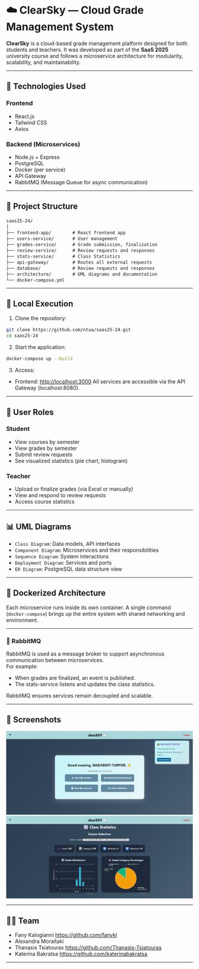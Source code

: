 # ☁️ ClearSky — Cloud Grade Management System

**ClearSky** is a cloud-based grade management platform designed for both students and teachers. It was developed as part of the **SaaS 2025** university course and follows a microservice architecture for modularity, scalability, and maintainability.

---

## 🧱 Technologies Used

### Frontend
- React.js
- Tailwind CSS
- Axios

### Backend (Microservices)
- Node.js + Express
- PostgreSQL
- Docker (per service)
- API Gateway 
- RabbitMQ (Message Queue for async communication)

---

## 📁 Project Structure

```text
saas25-24/
│
├── frontend-app/        # React frontend app
├── users-service/       # User management
├── grades-service/      # Grade submission, finalization
├── review-service/      # Review requests and responses
├── stats-service/       # Class Statistics
├── api-gateway/         # Routes all external requests
├── database/            # Review requests and responses
├── architecture/        # UML diagrams and documentation
└── docker-compose.yml   
```

---

## 🚀 Local Execution

1. Clone the repository:
```bash
git clone https://github.com/ntua/saas25-24.git
cd saas25-24
```

2. Start the application:
```bash
docker-compose up --build
```

3. Access:
- Frontend: [http://localhost:3000](http://localhost:3000)
All services are accessible via the API Gateway (localhost:8080).
---

## 👥 User Roles

### Student
- View courses by semester
- View grades by semester
- Submit review requests
- See visualized statistics (pie chart, histogram)

### Teacher
- Upload or finalize grades (via Excel or manually)
- View and respond to review requests
- Access course statistics

---

## 📊 UML Diagrams

- `Class Diagram`: Data models, API interfaces
- `Component Diagram`: Microservices and their responsibilities
- `Sequence Diagram`: System interactions 
- `Deployment Diagram`: Services and ports
- `ER Diagram`: PostgreSQL data structure view

---

## 🐳 Dockerized Architecture

Each microservice runs inside its own container. A single command (`docker-compose`) brings up the entire system with shared networking and environment.

---

### 🐇 RabbitMQ

RabbitMQ is used as a message broker to support asynchronous communication between microservices.  
For example:

- When grades are finalized, an event is published.
- The stats-service listens and updates the class statistics.

RabbitMQ ensures services remain decoupled and scalable.

---

## 📸 Screenshots

<p float="left">
  <img src="screenshots/student-dashboard.png" width="700"/>
  <br />
  <img src="screenshots/statistics.png" width="700"/>
</p>

---

## 👨‍💻 Team

- Fany Kalogianni https://github.com/fanykl
- Alexandra Moraitaki 
- Thanasis Tsiatouras https://github.com/Thanasis-Tsiatouras
- Katerina Bakratsa https://github.com/katerinabakratsa

---
